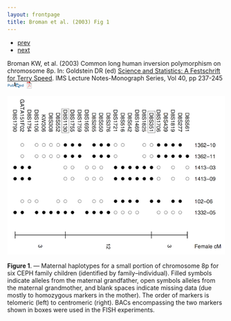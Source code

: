 ```yaml
---
layout: frontpage
title: Broman et al. (2003) Fig 1
---
```


<div class="navbar">
  <div class="navbar-inner">
      <ul class="nav">
          <li><a href="interfer_fig1.html">prev</a></li>
          <li><a href="inversion_fig2.html">next</a></li>
      </ul>
  </div>
</div>

Broman KW, et al. (2003)
Common long human inversion polymorphism on chromosome 8p.  In:
Goldstein DR (ed) [Science and Statistics: A Festschrift for Terry
Speed](http://www.imstat.org/publications/lecnotes.htm).  IMS Lecture Notes-Monograph Series, Vol 40, pp 237-245
[![Abstract](../pubmed-icon.png)](http://www.biostat.wisc.edu/~kbroman/publications/inver_abstract.html)
[![pdf (139k)](../pdf-icon.png)](http://www.biostat.wisc.edu/~kbroman/publications/inversion.pdf)

![Broman et al. (2003) Fig 1](../../assets/bigpubpics/inversion_fig1_lg.png)

**Figure 1**. &mdash; Maternal haplotypes for a small portion of chromosome 8p
for six CEPH family children (identified by
family&ndash;individual). Filled symbols indicate alleles from the
maternal grandfather, open symbols alleles from the maternal
grandmother, and blank spaces indicate missing data (due mostly to
homozygous markers in the mother). The order of markers is telomeric
(left) to centromeric (right). BACs encompassing the two markers shown
in boxes were used in the FISH experiments.
